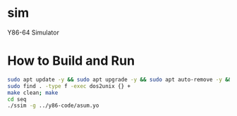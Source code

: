 # sim

Y86-64 Simulator

# How to Build and Run

```bash
sudo apt update -y && sudo apt upgrade -y && sudo apt auto-remove -y && sudo apt install dos2unix tcl tcl-dev tk tk-dev flex bison -y
sudo find . -type f -exec dos2unix {} +
make clean; make
cd seq
./ssim -g ../y86-code/asum.yo
```

